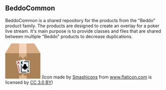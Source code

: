 ## BeddoCommon

BeddoCommon is a shared repository for the products from the "Beddo" product family. The products are designed to create an overlay for a poker live stream.
It's main purpose is to provide classes and files that are shared between multiple "Beddo" products to decrease duplications.

![](/build/resources/icon_112x112.png) (Icon made by <a href="https://www.flaticon.com/authors/smashicons" title="Smashicons">Smashicons</a> from <a href="https://www.flaticon.com/" title="Flaticon">www.flaticon.com</a> is licensed by <a href="http://creativecommons.org/licenses/by/3.0/" title="Creative Commons BY 3.0" target="_blank">CC 3.0 BY</a>)